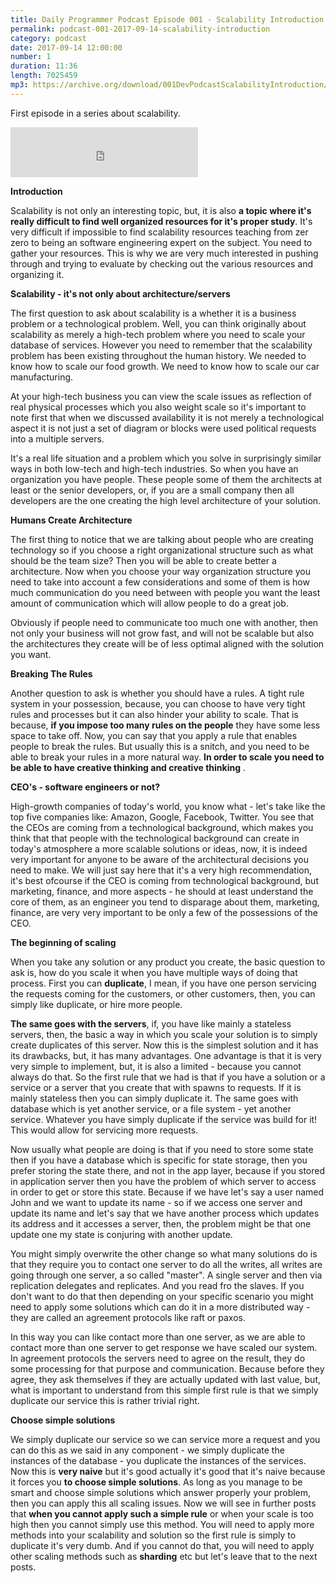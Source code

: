 ```yaml
---
title: Daily Programmer Podcast Episode 001 - Scalability Introduction
permalink: podcast-001-2017-09-14-scalability-introduction
category: podcast
date: 2017-09-14 12:00:00
number: 1
duration: 11:36
length: 7025459
mp3: https://archive.org/download/001DevPodcastScalabilityIntroduction/001-dev-podcast-Scalability-Introduction.mp3
---
```


First episode in a series about scalability.

<iframe src="https://archive.org/download/001DevPodcastScalabilityIntroduction/001-dev-podcast-Scalability-Introduction.mp3" width="300" height="80" frameborder="0" webkitallowfullscreen="true" mozallowfullscreen="true" allowfullscreen></iframe>

**Introduction**

Scalability is not only an interesting topic, but, it is also **a topic where it's really difficult to find well organized resources for it's proper study**.  It's very difficult if impossible to find scalability resources teaching from zer zero to being an software engineering expert on the subject.  You need to gather your resources. This is why we are very much interested in pushing through and trying to evaluate by checking out the various resources and organizing it.
 
 **Scalability - it's not only about architecture/servers**
 
The first question to ask about scalability is a whether it is a business problem or a technological problem.  Well, you can think originally about scalability as merely a high-tech problem where you need to scale your database of services. However you need to remember that the scalability problem has been existing throughout the human history.  We needed to know how to scale our food growth.  We need to know how to scale our car manufacturing. 

At your high-tech business you can view the scale issues as reflection of real physical processes which you also weight scale so it's important to note first that when we discussed availability it is not merely a technological aspect it is not just a set of diagram or blocks were used political requests into a multiple servers. 

It's a real life situation and a problem which you solve in surprisingly similar ways in both low-tech and high-tech industries.  So when you have an organization you have people.  These people some of them the architects at least or the senior developers, or, if you are a small company then all developers are the one creating the high level architecture of your solution.  

**Humans Create Architecture**

The first thing to notice that we are talking about people who are creating technology so if you choose a right organizational structure such as what should be the team size? Then you will be able to create better a architecture.  Now when you choose your way organization structure you need to take into account a few considerations and some of them is how much communication do you need between with people you want the least amount of communication which will allow people to do a great job.
 
 Obviously if people need to communicate too much one with another, then not only your business will not grow fast, and will not be scalable but also the architectures they create will be of less optimal aligned with the solution you want. 
 
**Breaking The Rules** 
 
Another question to ask is whether you should have a rules.  A tight rule system in your possession, because, you can choose to have very tight rules and processes but it can also hinder your ability to scale. That is because, **if you impose too many rules on the people** they have some less space to take off.  Now, you can say that you apply a rule that enables people to break the rules.  But usually this is a snitch, and you need to be able to break your rules in a more natural way.  **In order to scale you need to be able to have creative thinking and creative thinking** .  
 
**CEO's - software engineers or not?**
 
 High-growth companies of today's world, you know what - let's take like the top five companies like: Amazon, Google, Facebook, Twitter.  You see that the CEOs are coming from a technological background, which makes you think that that people with the technological background can create in today's atmosphere a more scalable solutions or ideas, now, it is indeed very important for anyone to be aware of the architectural decisions you need to make.  We will just say here that it's a very high recommendation, it's best ofcourse if the CEO is coming from technological background, but marketing, finance, and more aspects - he should at least understand the core of them, as an engineer you tend to disparage about them, marketing, finance, are very very important to be only a few of the possessions of the CEO.  
 
**The beginning of scaling**
 
When you take any solution or any product you create, the basic question to ask is, how do you scale it when you have multiple ways of doing that process. First you can **duplicate**, I mean, if you have one person servicing the requests coming for the customers, or other customers, then, you can simply like duplicate, or hire more people.  

**The same goes with the servers**, if, you have like mainly a stateless servers, then, the basic a way in which you scale your solution is to simply create duplicates of this server.  Now this is the simplest solution and it has its drawbacks, but, it has many advantages.  One advantage is that it is very very simple to implement, but, it is also a limited - because you cannot always do that.  So the first rule that we had is that if you have a solution or a service or a server that you create that with spawns to requests. If it is mainly stateless then you can simply duplicate it.  The same goes with database which is yet another service, or a file system - yet another service. Whatever you have simply duplicate if the service was build for it! This would allow for servicing more requests.  

Now usually what people are doing is that if you need to store some state then if you have a database which is specific for state storage, then you prefer storing the state there, and not in the app layer, because if you stored in application server then you have the problem of which server to access in order to get or store this state.  Because if we have let's say a user named John and we want to update its name - so if we access one server and update its name and let's say that we have another process which updates its address and it accesses a server, then, the problem might be that one update one my state is conjuring with another update. 

You might simply overwrite the other change so what many solutions do is that they require you to contact one server to do all the writes, all writes are going through one server, a so called "master".  A single server and then via replication delegates and replicates.  And you read fro the slaves.  If you don't want to do that then depending on your specific scenario you might need to apply some solutions which can do it in a more distributed way - they are  called an agreement protocols like raft or paxos.  

In this way you can like contact more than one server, as we are able to contact more than one server to get response we have scaled our system.  In agreement protocols the servers need to agree on the result, they do some processing for that purpose and communication.  Because before they agree, they ask themselves if they are actually updated with last value, but, what is important to understand from this simple first rule is that we simply duplicate our service this is rather trivial right.  

**Choose simple solutions**

We simply duplicate our service so we can service more a request and you can do this as we said in any component - we simply duplicate the instances of the database - you duplicate the instances of the services.  Now this is **very naive** but it's good actually it's good that it's naive because it forces you **to choose simple solutions**. As long as you manage to be smart and choose simple solutions which answer properly your problem, then you can apply this all scaling issues.  Now we will see in further posts that **when you cannot apply such a simple rule** or when your scale is too high then you cannot simply use this method.  You will need to apply more methods into your scalability and solution so the first rule is simply to duplicate it's very dumb.  And if you cannot do that, you will need to apply other scaling methods such as **sharding** etc but let's leave that to the next posts.